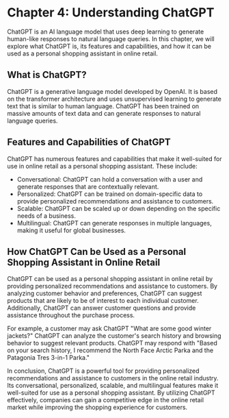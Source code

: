 Chapter 4: Understanding ChatGPT
================================

ChatGPT is an AI language model that uses deep learning to generate human-like responses to natural language queries. In this chapter, we will explore what ChatGPT is, its features and capabilities, and how it can be used as a personal shopping assistant in online retail.

What is ChatGPT?
----------------

ChatGPT is a generative language model developed by OpenAI. It is based on the transformer architecture and uses unsupervised learning to generate text that is similar to human language. ChatGPT has been trained on massive amounts of text data and can generate responses to natural language queries.

Features and Capabilities of ChatGPT
------------------------------------

ChatGPT has numerous features and capabilities that make it well-suited for use in online retail as a personal shopping assistant. These include:

* Conversational: ChatGPT can hold a conversation with a user and generate responses that are contextually relevant.
* Personalized: ChatGPT can be trained on domain-specific data to provide personalized recommendations and assistance to customers.
* Scalable: ChatGPT can be scaled up or down depending on the specific needs of a business.
* Multilingual: ChatGPT can generate responses in multiple languages, making it useful for global businesses.

How ChatGPT Can be Used as a Personal Shopping Assistant in Online Retail
-------------------------------------------------------------------------

ChatGPT can be used as a personal shopping assistant in online retail by providing personalized recommendations and assistance to customers. By analyzing customer behavior and preferences, ChatGPT can suggest products that are likely to be of interest to each individual customer. Additionally, ChatGPT can answer customer questions and provide assistance throughout the purchase process.

For example, a customer may ask ChatGPT "What are some good winter jackets?" ChatGPT can analyze the customer's search history and browsing behavior to suggest relevant products. ChatGPT may respond with "Based on your search history, I recommend the North Face Arctic Parka and the Patagonia Tres 3-in-1 Parka."

In conclusion, ChatGPT is a powerful tool for providing personalized recommendations and assistance to customers in the online retail industry. Its conversational, personalized, scalable, and multilingual features make it well-suited for use as a personal shopping assistant. By utilizing ChatGPT effectively, companies can gain a competitive edge in the online retail market while improving the shopping experience for customers.
